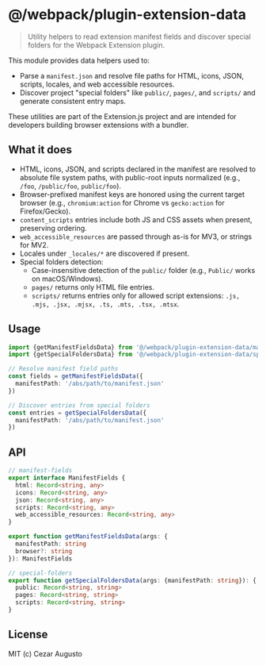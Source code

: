 # @/webpack/plugin-extension-data

> Utility helpers to read extension manifest fields and discover special folders for the Webpack Extension plugin.

This module provides data helpers used to:

- Parse a `manifest.json` and resolve file paths for HTML, icons, JSON, scripts, locales, and web accessible resources.
- Discover project "special folders" like `public/`, `pages/`, and `scripts/` and generate consistent entry maps.

These utilities are part of the Extension.js project and are intended for developers building browser extensions with a bundler.

## What it does

- HTML, icons, JSON, and scripts declared in the manifest are resolved to absolute file system paths, with public-root inputs normalized (e.g., `/foo`, `/public/foo`, `public/foo`).
- Browser-prefixed manifest keys are honored using the current target browser (e.g., `chromium:action` for Chrome vs `gecko:action` for Firefox/Gecko).
- `content_scripts` entries include both JS and CSS assets when present, preserving ordering.
- `web_accessible_resources` are passed through as-is for MV3, or strings for MV2.
- Locales under `_locales/*` are discovered if present.
- Special folders detection:
  - Case-insensitive detection of the `public/` folder (e.g., `Public/` works on macOS/Windows).
  - `pages/` returns only HTML file entries.
  - `scripts/` returns entries only for allowed script extensions: `.js, .mjs, .jsx, .mjsx, .ts, .mts, .tsx, .mtsx`.

## Usage

```ts
import {getManifestFieldsData} from '@/webpack/plugin-extension-data/manifest-fields'
import {getSpecialFoldersData} from '@/webpack/plugin-extension-data/special-folders'

// Resolve manifest field paths
const fields = getManifestFieldsData({
  manifestPath: '/abs/path/to/manifest.json'
})

// Discover entries from special folders
const entries = getSpecialFoldersData({
  manifestPath: '/abs/path/to/manifest.json'
})
```

## API

```ts
// manifest-fields
export interface ManifestFields {
  html: Record<string, any>
  icons: Record<string, any>
  json: Record<string, any>
  scripts: Record<string, any>
  web_accessible_resources: Record<string, any>
}

export function getManifestFieldsData(args: {
  manifestPath: string
  browser?: string
}): ManifestFields

// special-folders
export function getSpecialFoldersData(args: {manifestPath: string}): {
  public: Record<string, string>
  pages: Record<string, string>
  scripts: Record<string, string>
}
```

## License

MIT (c) Cezar Augusto
